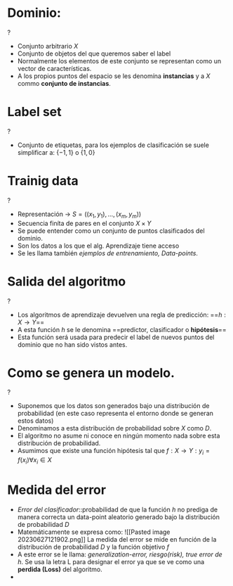 
# Dominio:
?
- Conjunto arbitrario $X$
- Conjunto de objetos del que queremos saber el label 
- Normalmente los elementos de este conjunto se representan como un vector de características.
- A los propios puntos del espacio se les denomína **instancias** y a $X$ commo **conjunto de instancias**.


# Label set
?
- Conjunto de etiquetas, para los ejemplos de clasificación se suele simplificar a: $\{-1,1\}$ o $\{1,0\}$ 


# Trainig data
?
- Representación -> $S=((x_{1},y_{1}),\dots,(x_{m},y_{m}))$
- Secuencia finíta de pares en el conjunto $X \times Y$
- Se puede entender como un conjunto de puntos clasificados del dominio.
- Son los datos a los que el alg. Aprendizaje tiene acceso
- Se les llama también *ejemplos de entrenamiento, Data-points*.

# Salida del algoritmo
?
- Los algoritmos de aprendizaje devuelven una regla de predicción: ==$h:X \rightarrow Y$== 
- A esta función $h$ se le denomina ==predictor, clasificador o **hipótesis**== 
- Esta función será usada para predecir el label de nuevos puntos del dominio que no han sido vistos antes.

# Como se genera un modelo.
?
- Suponemos que los datos son generados bajo una distribución de probabilidad (en este caso representa el entorno donde se generan estos datos)
- Denominamos a esta distribución de probabilidad sobre $X$ como $D$.
- El algoritmo no asume ni conoce en ningún momento nada sobre esta distribución de probabilidad.
- Asumimos que existe una función hipótesis tal que $f:X \rightarrow Y : y_{i}=f(x_{i}) \forall x_{i} \in X$ 

# Medida del error
- *Error del clasificador*::probabilidad de que la función $h$ no prediga de manera correcta un data-point aleatorio generado bajo la distribución de probabilidad $D$ 
- Matemáticamente se expresa como: ![[Pasted image 20230627121902.png]] La medida del error se mide en función de la distribución de probabilidad $D$ y la función objetivo $f$
- A este error se le llama: *generalization-error, riesgo(risk), true error de h*. Se usa la letra L para designar el error ya que se ve como una **perdida (Loss)** del algoritmo.
- 